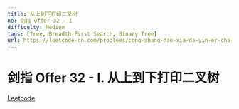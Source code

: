 ```yaml
---
title: 从上到下打印二叉树
no: 剑指 Offer 32 - I
difficulty: Medium
tags: [Tree, Breadth-First Search, Binary Tree]
url: https://leetcode-cn.com/problems/cong-shang-dao-xia-da-yin-er-cha-shu-lcof/submissions/
---
```


# 剑指 Offer 32 - I. 从上到下打印二叉树

[Leetcode](https://leetcode-cn.com/problems/cong-shang-dao-xia-da-yin-er-cha-shu-lcof/submissions/)

